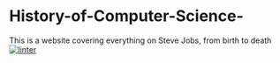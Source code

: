 # History-of-Computer-Science-
This is a website covering everything on Steve Jobs, from birth to death
[![linter](https://github.com/<OWNER>/<REPOSITORY>/workflows/linter/badge.svg)](https://github.com/marketplace/actions/super-linter)

